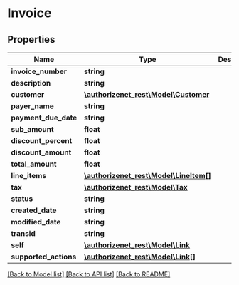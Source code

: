 # Invoice

## Properties
Name | Type | Description | Notes
------------ | ------------- | ------------- | -------------
**invoice_number** | **string** |  | [optional] 
**description** | **string** |  | [optional] 
**customer** | [**\authorizenet_rest\Model\Customer**](Customer.md) |  | [optional] 
**payer_name** | **string** |  | [optional] 
**payment_due_date** | **string** |  | [optional] 
**sub_amount** | **float** |  | [optional] 
**discount_percent** | **float** |  | [optional] 
**discount_amount** | **float** |  | [optional] 
**total_amount** | **float** |  | [optional] 
**line_items** | [**\authorizenet_rest\Model\LineItem[]**](LineItem.md) |  | [optional] 
**tax** | [**\authorizenet_rest\Model\Tax**](Tax.md) |  | [optional] 
**status** | **string** |  | [optional] 
**created_date** | **string** |  | [optional] 
**modified_date** | **string** |  | [optional] 
**transid** | **string** |  | [optional] 
**self** | [**\authorizenet_rest\Model\Link**](Link.md) |  | [optional] 
**supported_actions** | [**\authorizenet_rest\Model\Link[]**](Link.md) |  | [optional] 

[[Back to Model list]](../README.md#documentation-for-models) [[Back to API list]](../README.md#documentation-for-api-endpoints) [[Back to README]](../README.md)


